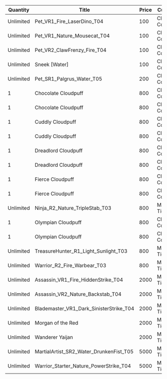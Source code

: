 | Quantity | Title | Price | Currency |  Requirement |
| -------- | ----- | ----- | -------- |  ----------- |
| Unlimited | Pet_VR1_Fire_LaserDino_T04 | 100 | Cloudpuff Cookies |  |
| Unlimited | Pet_VR1_Nature_Mousecat_T04 | 100 | Cloudpuff Cookies |  |
| Unlimited | Pet_VR2_ClawFrenzy_Fire_T04 | 100 | Cloudpuff Cookies |  |
| Unlimited | Sneek [Water] | 100 | Cloudpuff Cookies |  |
| Unlimited | Pet_SR1_Palgrus_Water_T05 | 200 | Cloudpuff Cookies |  |
| 1 | Chocolate Cloudpuff | 800 | Cloudpuff Cookies |  |
| 1 | Chocolate Cloudpuff | 800 | Cloudpuff Cookies |  |
| 1 | Cuddly Cloudpuff | 800 | Cloudpuff Cookies |  |
| 1 | Cuddly Cloudpuff | 800 | Cloudpuff Cookies |  |
| 1 | Dreadlord Cloudpuff | 800 | Cloudpuff Cookies |  |
| 1 | Dreadlord Cloudpuff | 800 | Cloudpuff Cookies |  |
| 1 | Fierce Cloudpuff | 800 | Cloudpuff Cookies |  |
| 1 | Fierce Cloudpuff | 800 | Cloudpuff Cookies |  |
| Unlimited | Ninja_R2_Nature_TripleStab_T03 | 800 | Magic Tickets |  |
| 1 | Olympian Cloudpuff | 800 | Cloudpuff Cookies |  |
| 1 | Olympian Cloudpuff | 800 | Cloudpuff Cookies |  |
| Unlimited | TreasureHunter_R1_Light_Sunlight_T03 | 800 | Magic Tickets |  |
| Unlimited | Warrior_R2_Fire_Warbear_T03 | 800 | Magic Tickets |  |
| Unlimited | Assassin_VR1_Fire_HiddenStrike_T04 | 2000 | Magic Tickets |  |
| Unlimited | Assassin_VR2_Nature_Backstab_T04 | 2000 | Magic Tickets |  |
| Unlimited | Blademaster_VR1_Dark_SinisterStrike_T04 | 2000 | Magic Tickets |  |
| Unlimited | Morgan of the Red | 2000 | Magic Tickets |  |
| Unlimited | Wanderer Yaijan | 2000 | Magic Tickets |  |
| Unlimited | MartialArtist_SR2_Water_DrunkenFist_T05 | 5000 | Magic Tickets |  |
| Unlimited | Warrior_Starter_Nature_PowerStrike_T04 | 5000 | Magic Tickets |  |
